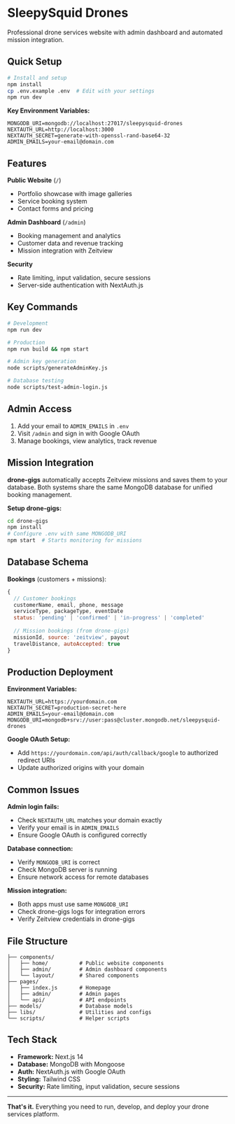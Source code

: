 # SleepySquid Drones

Professional drone services website with admin dashboard and automated mission integration.

## Quick Setup

```bash
# Install and setup
npm install
cp .env.example .env  # Edit with your settings
npm run dev
```

**Key Environment Variables:**
```env
MONGODB_URI=mongodb://localhost:27017/sleepysquid-drones
NEXTAUTH_URL=http://localhost:3000
NEXTAUTH_SECRET=generate-with-openssl-rand-base64-32
ADMIN_EMAILS=your-email@domain.com
```

## Features

**Public Website** (`/`)
- Portfolio showcase with image galleries
- Service booking system
- Contact forms and pricing

**Admin Dashboard** (`/admin`)
- Booking management and analytics
- Customer data and revenue tracking
- Mission integration with Zeitview

**Security**
- Rate limiting, input validation, secure sessions
- Server-side authentication with NextAuth.js

## Key Commands

```bash
# Development
npm run dev

# Production
npm run build && npm start

# Admin key generation
node scripts/generateAdminKey.js

# Database testing
node scripts/test-admin-login.js
```

## Admin Access

1. Add your email to `ADMIN_EMAILS` in `.env`
2. Visit `/admin` and sign in with Google OAuth
3. Manage bookings, view analytics, track revenue

## Mission Integration

**drone-gigs** automatically accepts Zeitview missions and saves them to your database. Both systems share the same MongoDB database for unified booking management.

**Setup drone-gigs:**
```bash
cd drone-gigs
npm install
# Configure .env with same MONGODB_URI
npm start  # Starts monitoring for missions
```

## Database Schema

**Bookings** (customers + missions):
```javascript
{
  // Customer bookings
  customerName, email, phone, message
  serviceType, packageType, eventDate
  status: 'pending' | 'confirmed' | 'in-progress' | 'completed'
  
  // Mission bookings (from drone-gigs)
  missionId, source: 'zeitview', payout
  travelDistance, autoAccepted: true
}
```

## Production Deployment

**Environment Variables:**
```env
NEXTAUTH_URL=https://yourdomain.com
NEXTAUTH_SECRET=production-secret-here
ADMIN_EMAILS=your-email@domain.com
MONGODB_URI=mongodb+srv://user:pass@cluster.mongodb.net/sleepysquid-drones
```

**Google OAuth Setup:**
- Add `https://yourdomain.com/api/auth/callback/google` to authorized redirect URIs
- Update authorized origins with your domain

## Common Issues

**Admin login fails:**
- Check `NEXTAUTH_URL` matches your domain exactly
- Verify your email is in `ADMIN_EMAILS`
- Ensure Google OAuth is configured correctly

**Database connection:**
- Verify `MONGODB_URI` is correct
- Check MongoDB server is running
- Ensure network access for remote databases

**Mission integration:**
- Both apps must use same `MONGODB_URI`
- Check drone-gigs logs for integration errors
- Verify Zeitview credentials in drone-gigs

## File Structure

```
├── components/
│   ├── home/          # Public website components
│   ├── admin/         # Admin dashboard components
│   └── layout/        # Shared components
├── pages/
│   ├── index.js       # Homepage
│   ├── admin/         # Admin pages
│   └── api/           # API endpoints
├── models/            # Database models
├── libs/              # Utilities and configs
└── scripts/           # Helper scripts
```

## Tech Stack

- **Framework:** Next.js 14
- **Database:** MongoDB with Mongoose
- **Auth:** NextAuth.js with Google OAuth
- **Styling:** Tailwind CSS
- **Security:** Rate limiting, input validation, secure sessions

---

**That's it.** Everything you need to run, develop, and deploy your drone services platform.
